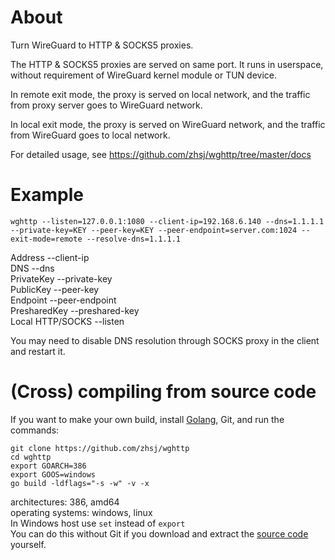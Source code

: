 # About

Turn WireGuard to HTTP & SOCKS5 proxies.

The HTTP & SOCKS5 proxies are served on same port. It runs in userspace,
without requirement of WireGuard kernel module or TUN device.

In remote exit mode, the proxy is served on local network, and the traffic
from proxy server goes to WireGuard network.

In local exit mode, the proxy is served on WireGuard network, and the traffic
from WireGuard goes to local network.

For detailed usage, see <https://github.com/zhsj/wghttp/tree/master/docs>

# Example

`wghttp --listen=127.0.0.1:1080 --client-ip=192.168.6.140 --dns=1.1.1.1 --private-key=KEY --peer-key=KEY --peer-endpoint=server.com:1024 --exit-mode=remote --resolve-dns=1.1.1.1`

Address --client-ip   
DNS --dns   
PrivateKey --private-key   
PublicKey --peer-key   
Endpoint --peer-endpoint   
PresharedKey --preshared-key   
Local HTTP/SOCKS --listen

You may need to disable DNS resolution through SOCKS proxy in the client and restart it.

# (Cross) compiling from source code
If you want to make your own build, install [Golang](https://go.dev/dl/), Git, and run the commands:
```
git clone https://github.com/zhsj/wghttp
cd wghttp
export GOARCH=386
export GOOS=windows
go build -ldflags="-s -w" -v -x
```

architectures: 386, amd64   
operating systems: windows, linux   
In Windows host use `set` instead of `export`   
You can do this without Git if you download and extract the [source code](https://github.com/zhsj/wghttp/archive/refs/heads/master.zip) yourself.
